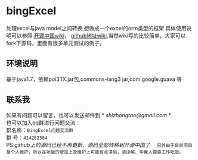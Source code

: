 
# bingExcel  

处理excel与java model之间转换,想做成一个excel的orm类型的框架
具体使用说明可以参照   [开源中国wiki](https://git.oschina.net/bingyulei007/bingExcel/wikis/home)， [github地址wiki](https://github.com/bingyulei007/bingExcel/wiki),当然wiki写的比较简单，大家可以fork下源码，里面有很多单元测试的例子。
## 环境说明
基于java1.7，依赖poi3.1X.jar包,commons-lang3 jar,com.google.guava 等
## 联系我
如果有问题可以留言，也可以发送邮件到 * _shizhongtao@gmail.com_ *    
也可以加入qq群进行问题交流：  
群名称：`BingExcel问题交流群`  
群   号：`414262584`  
PS:*github上的源码已经不再更新，源码全部转移到开源中国了* `  另外由于目前项目是个人维护，所以在功能的增加上及维护上可能有点滞后，请谅解，毕竟人要靠工作吃饭。`

